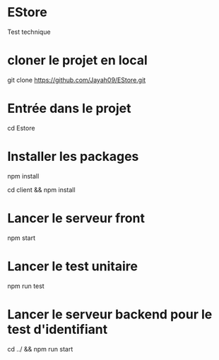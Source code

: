 # EStore

Test technique

# cloner le projet en local

git clone https://github.com/Jayah09/EStore.git

# Entrée dans le projet

cd Estore

# Installer les packages

npm install

cd client && npm install

# Lancer le serveur front

npm start

# Lancer le test unitaire

npm run test

# Lancer le serveur backend pour le test d'identifiant

cd ../ && npm run start
